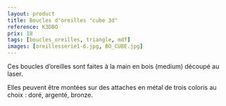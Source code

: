 ```yaml
---
layout: product
title: Boucles d'oreilles "cube 3d"
reference: K3DBO
prix: 18
tags: [boucles_oreilles, triangle, mdf]
images: [oreillesserie1-6.jpg, BO_CUBE.jpg]
---
```

Ces boucles d’oreilles sont faites à la main en bois (medium) découpé au laser.

Elles peuvent être montées sur des attaches en métal de trois coloris au choix : doré, argenté, bronze.